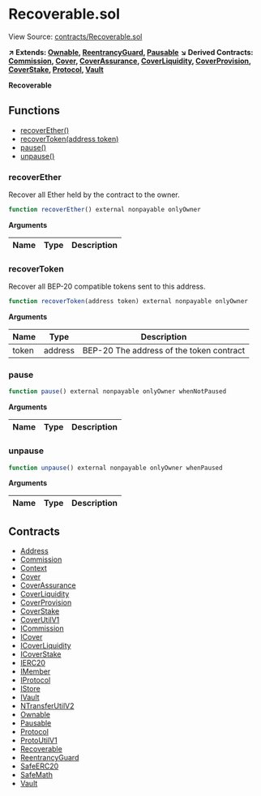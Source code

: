 # Recoverable.sol

View Source: [contracts/Recoverable.sol](../contracts/Recoverable.sol)

**↗ Extends: [Ownable](Ownable.md), [ReentrancyGuard](ReentrancyGuard.md), [Pausable](Pausable.md)**
**↘ Derived Contracts: [Commission](Commission.md), [Cover](Cover.md), [CoverAssurance](CoverAssurance.md), [CoverLiquidity](CoverLiquidity.md), [CoverProvision](CoverProvision.md), [CoverStake](CoverStake.md), [Protocol](Protocol.md), [Vault](Vault.md)**

**Recoverable**

## Functions

- [recoverEther()](#recoverether)
- [recoverToken(address token)](#recovertoken)
- [pause()](#pause)
- [unpause()](#unpause)

### recoverEther

Recover all Ether held by the contract to the owner.

```js
function recoverEther() external nonpayable onlyOwner 
```

**Arguments**

| Name        | Type           | Description  |
| ------------- |------------- | -----|

### recoverToken

Recover all BEP-20 compatible tokens sent to this address.

```js
function recoverToken(address token) external nonpayable onlyOwner 
```

**Arguments**

| Name        | Type           | Description  |
| ------------- |------------- | -----|
| token | address | BEP-20 The address of the token contract | 

### pause

```js
function pause() external nonpayable onlyOwner whenNotPaused 
```

**Arguments**

| Name        | Type           | Description  |
| ------------- |------------- | -----|

### unpause

```js
function unpause() external nonpayable onlyOwner whenPaused 
```

**Arguments**

| Name        | Type           | Description  |
| ------------- |------------- | -----|

## Contracts

* [Address](Address.md)
* [Commission](Commission.md)
* [Context](Context.md)
* [Cover](Cover.md)
* [CoverAssurance](CoverAssurance.md)
* [CoverLiquidity](CoverLiquidity.md)
* [CoverProvision](CoverProvision.md)
* [CoverStake](CoverStake.md)
* [CoverUtilV1](CoverUtilV1.md)
* [ICommission](ICommission.md)
* [ICover](ICover.md)
* [ICoverLiquidity](ICoverLiquidity.md)
* [ICoverStake](ICoverStake.md)
* [IERC20](IERC20.md)
* [IMember](IMember.md)
* [IProtocol](IProtocol.md)
* [IStore](IStore.md)
* [IVault](IVault.md)
* [NTransferUtilV2](NTransferUtilV2.md)
* [Ownable](Ownable.md)
* [Pausable](Pausable.md)
* [Protocol](Protocol.md)
* [ProtoUtilV1](ProtoUtilV1.md)
* [Recoverable](Recoverable.md)
* [ReentrancyGuard](ReentrancyGuard.md)
* [SafeERC20](SafeERC20.md)
* [SafeMath](SafeMath.md)
* [Vault](Vault.md)
